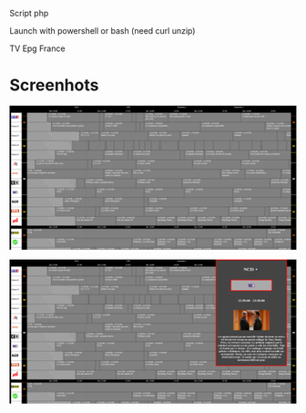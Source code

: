 Script php

Launch with powershell or bash (need curl unzip)

TV Epg France

# Screenhots

![1](Screenshot1.png)

![2](Screenshot2.png)